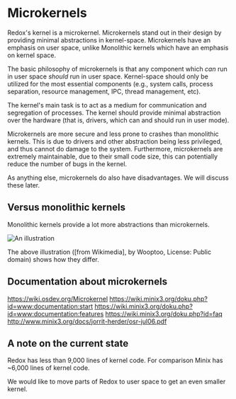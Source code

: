 Microkernels
============

Redox's kernel is a microkernel. Microkernels stand out in their design by providing minimal abstractions in kernel-space. Microkernels have an emphasis on user space, unlike Monolithic kernels which have an emphasis on kernel space.

The basic philosophy of microkernels is that any component which *can* run in user space *should* run in user space. Kernel-space should only be utilized for the most essential components (e.g., system calls, process separation, resource management, IPC, thread management, etc).

The kernel's main task is to act as a medium for communication and segregation of processes. The kernel should provide minimal abstraction over the hardware (that is, drivers, which can and should run in user mode).

Microkernels are more secure and less prone to crashes than monolithic kernels. This is due to drivers and other abstraction being less privileged, and thus cannot do damage to the system. Furthermore, microkernels are extremely maintainable, due to their small code size, this can potentially reduce the number of bugs in the kernel.

As anything else, microkernels do also have disadvantages. We will discuss these later.

Versus monolithic kernels
-------------------------

Monolithic kernels provide a lot more abstractions than microkernels.

![An illustration]

The above illustration ([from Wikimedia], by Wooptoo, License: Public domain) shows how they differ.

Documentation about microkernels
--------------------------------

https://wiki.osdev.org/Microkernel
https://wiki.minix3.org/doku.php?id=www:documentation:start
https://wiki.minix3.org/doku.php?id=www:documentation:features
https://wiki.minix3.org/doku.php?id=faq
http://www.minix3.org/docs/jorrit-herder/osr-jul06.pdf

A note on the current state
---------------------------

Redox has less than 9,000 lines of kernel code. For comparison Minix has ~6,000 lines of kernel code.

We would like to move parts of Redox to user space to get an even smaller kernel.

[An illustration]: https://upload.wikimedia.org/wikipedia/commons/6/67/OS-structure.svg
[from Wikipedia]: https://commons.wikimedia.org/wiki/File:OS-structure.svg
